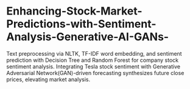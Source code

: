 # Enhancing-Stock-Market-Predictions-with-Sentiment-Analysis-Generative-AI-GANs-
Text preprocessing via NLTK, TF-IDF word embedding, and sentiment prediction with Decision Tree and Random Forest for company stock sentiment analysis. Integrating Tesla stock sentiment with Generative Adversarial Network(GAN)-driven forecasting synthesizes future close prices, elevating market analysis.
